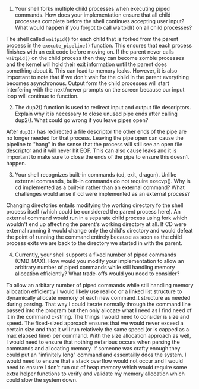 1. Your shell forks multiple child processes when executing piped commands. How does your implementation ensure that all child processes complete before the shell continues accepting user input? What would happen if you forgot to call waitpid() on all child processes?

The shell called `waitpid()` for each child that is forked from the parent process in the `execute_pipeline()` function. This ensures that each process finishes with an exit code before moving on. If the parent never calls `waitpid()` on the child process then they can become zombie processes and the kernel will hold their exit information until the parent does something about it. This can lead to memory leaks. However, it is also important to note that if we don't wait for the child in the parent everything becomes asynchronous. Output form the child processes will start interfering with the next/newer prompts on the screen because our input loop will continue to function.

2. The dup2() function is used to redirect input and output file descriptors. Explain why it is necessary to close unused pipe ends after calling dup2(). What could go wrong if you leave pipes open?

After `dup2()` has redirected a file descriptor the other ends of the pipe are no longer needed for that process. Leaving the pipe open can cause the pipeline to "hang" in the sense that the process will still see an open file descriptor and it will never hit EOF. This can also cause leaks and it is important to make sure to close the ends of the pipe to ensure this doesn't happen.

3. Your shell recognizes built-in commands (cd, exit, dragon). Unlike external commands, built-in commands do not require execvp(). Why is cd implemented as a built-in rather than an external command? What challenges would arise if cd were implemented as an external process?

Changing directories entails modifying the working directory fo the shell process itself (which could be considered the parent process here). An external command would run in a separate child process using fork which wouldn't end up affecting the parent's working directory at all. If CD were external running it would change only the child's directory and would defeat the point of running the command entirely because as soon as the child process exits we are back to the directory we started in with the parent.

4. Currently, your shell supports a fixed number of piped commands (CMD_MAX). How would you modify your implementation to allow an arbitrary number of piped commands while still handling memory allocation efficiently? What trade-offs would you need to consider?

To allow an arbitary number of piped commands while still handling memory allocation efficiently I would likely use realloc or a linked list structure to dynamically allocate memory of each new command_t structure as needed during parsing. That way I could iterate normally through the command line passed into the program but then only allocate what I need as I find need of it in the command c-string. The things I would need to consider is size and speed. The fixed-sized approach ensures that we would never exceed a certain size and that it will run relatively the same speed (or is capped as a max elapsed time) per command. With the size allocation approach as well, I would need to ensure that nothing nefarious occurs when parsing the commands and allocating memory. If someone was crafty enough they could put an "infinitely long" command and essentailly ddos the system. I would need to ensure that a stack overflow would not occur and I would need to ensure I don't run out of heap memory which would require some extra helper functions to verify and validate my memory allocation which could slow the system down.